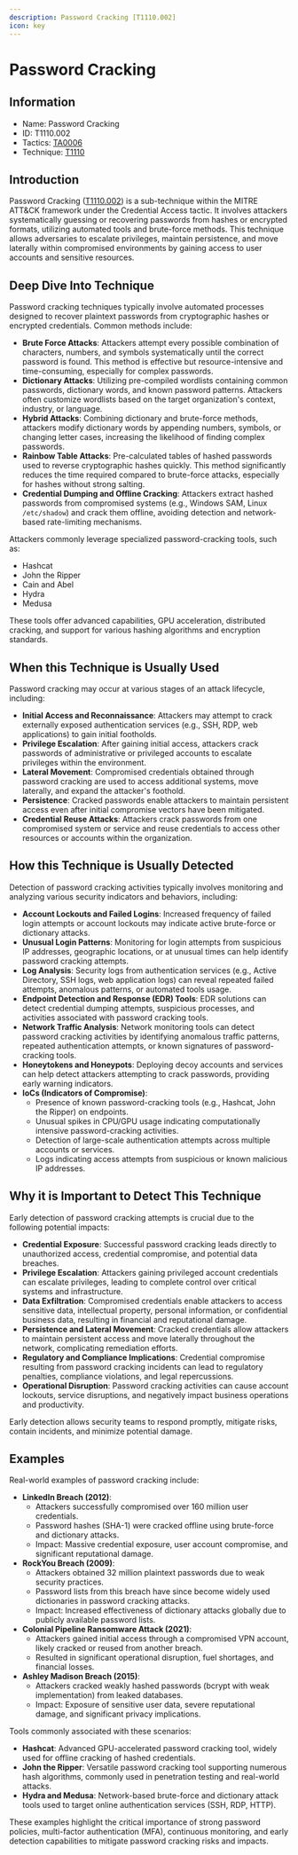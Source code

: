 ```yaml
---
description: Password Cracking [T1110.002]
icon: key
---
```


# Password Cracking

## Information

* Name: Password Cracking
* ID: T1110.002
* Tactics: [TA0006](../)
* Technique: [T1110](./)

## Introduction

Password Cracking ([T1110.002](https://attack.mitre.org/techniques/T1110/002/)) is a sub-technique within the MITRE ATT\&CK framework under the Credential Access tactic. It involves attackers systematically guessing or recovering passwords from hashes or encrypted formats, utilizing automated tools and brute-force methods. This technique allows adversaries to escalate privileges, maintain persistence, and move laterally within compromised environments by gaining access to user accounts and sensitive resources.

## Deep Dive Into Technique

Password cracking techniques typically involve automated processes designed to recover plaintext passwords from cryptographic hashes or encrypted credentials. Common methods include:

* **Brute Force Attacks**: Attackers attempt every possible combination of characters, numbers, and symbols systematically until the correct password is found. This method is effective but resource-intensive and time-consuming, especially for complex passwords.
* **Dictionary Attacks**: Utilizing pre-compiled wordlists containing common passwords, dictionary words, and known password patterns. Attackers often customize wordlists based on the target organization's context, industry, or language.
* **Hybrid Attacks**: Combining dictionary and brute-force methods, attackers modify dictionary words by appending numbers, symbols, or changing letter cases, increasing the likelihood of finding complex passwords.
* **Rainbow Table Attacks**: Pre-calculated tables of hashed passwords used to reverse cryptographic hashes quickly. This method significantly reduces the time required compared to brute-force attacks, especially for hashes without strong salting.
* **Credential Dumping and Offline Cracking**: Attackers extract hashed passwords from compromised systems (e.g., Windows SAM, Linux `/etc/shadow`) and crack them offline, avoiding detection and network-based rate-limiting mechanisms.

Attackers commonly leverage specialized password-cracking tools, such as:

* Hashcat
* John the Ripper
* Cain and Abel
* Hydra
* Medusa

These tools offer advanced capabilities, GPU acceleration, distributed cracking, and support for various hashing algorithms and encryption standards.

## When this Technique is Usually Used

Password cracking may occur at various stages of an attack lifecycle, including:

* **Initial Access and Reconnaissance**: Attackers may attempt to crack externally exposed authentication services (e.g., SSH, RDP, web applications) to gain initial footholds.
* **Privilege Escalation**: After gaining initial access, attackers crack passwords of administrative or privileged accounts to escalate privileges within the environment.
* **Lateral Movement**: Compromised credentials obtained through password cracking are used to access additional systems, move laterally, and expand the attacker's foothold.
* **Persistence**: Cracked passwords enable attackers to maintain persistent access even after initial compromise vectors have been mitigated.
* **Credential Reuse Attacks**: Attackers crack passwords from one compromised system or service and reuse credentials to access other resources or accounts within the organization.

## How this Technique is Usually Detected

Detection of password cracking activities typically involves monitoring and analyzing various security indicators and behaviors, including:

* **Account Lockouts and Failed Logins**: Increased frequency of failed login attempts or account lockouts may indicate active brute-force or dictionary attacks.
* **Unusual Login Patterns**: Monitoring for login attempts from suspicious IP addresses, geographic locations, or at unusual times can help identify password cracking attempts.
* **Log Analysis**: Security logs from authentication services (e.g., Active Directory, SSH logs, web application logs) can reveal repeated failed attempts, anomalous patterns, or automated tools usage.
* **Endpoint Detection and Response (EDR) Tools**: EDR solutions can detect credential dumping attempts, suspicious processes, and activities associated with password cracking tools.
* **Network Traffic Analysis**: Network monitoring tools can detect password cracking activities by identifying anomalous traffic patterns, repeated authentication attempts, or known signatures of password-cracking tools.
* **Honeytokens and Honeypots**: Deploying decoy accounts and services can help detect attackers attempting to crack passwords, providing early warning indicators.
* **IoCs (Indicators of Compromise)**:
  * Presence of known password-cracking tools (e.g., Hashcat, John the Ripper) on endpoints.
  * Unusual spikes in CPU/GPU usage indicating computationally intensive password-cracking activities.
  * Detection of large-scale authentication attempts across multiple accounts or services.
  * Logs indicating access attempts from suspicious or known malicious IP addresses.

## Why it is Important to Detect This Technique

Early detection of password cracking attempts is crucial due to the following potential impacts:

* **Credential Exposure**: Successful password cracking leads directly to unauthorized access, credential compromise, and potential data breaches.
* **Privilege Escalation**: Attackers gaining privileged account credentials can escalate privileges, leading to complete control over critical systems and infrastructure.
* **Data Exfiltration**: Compromised credentials enable attackers to access sensitive data, intellectual property, personal information, or confidential business data, resulting in financial and reputational damage.
* **Persistence and Lateral Movement**: Cracked credentials allow attackers to maintain persistent access and move laterally throughout the network, complicating remediation efforts.
* **Regulatory and Compliance Implications**: Credential compromise resulting from password cracking incidents can lead to regulatory penalties, compliance violations, and legal repercussions.
* **Operational Disruption**: Password cracking activities can cause account lockouts, service disruptions, and negatively impact business operations and productivity.

Early detection allows security teams to respond promptly, mitigate risks, contain incidents, and minimize potential damage.

## Examples

Real-world examples of password cracking include:

* **LinkedIn Breach (2012)**:
  * Attackers successfully compromised over 160 million user credentials.
  * Password hashes (SHA-1) were cracked offline using brute-force and dictionary attacks.
  * Impact: Massive credential exposure, user account compromise, and significant reputational damage.
* **RockYou Breach (2009)**:
  * Attackers obtained 32 million plaintext passwords due to weak security practices.
  * Password lists from this breach have since become widely used dictionaries in password cracking attacks.
  * Impact: Increased effectiveness of dictionary attacks globally due to publicly available password lists.
* **Colonial Pipeline Ransomware Attack (2021)**:
  * Attackers gained initial access through a compromised VPN account, likely cracked or reused from another breach.
  * Resulted in significant operational disruption, fuel shortages, and financial losses.
* **Ashley Madison Breach (2015)**:
  * Attackers cracked weakly hashed passwords (bcrypt with weak implementation) from leaked databases.
  * Impact: Exposure of sensitive user data, severe reputational damage, and significant privacy implications.

Tools commonly associated with these scenarios:

* **Hashcat**: Advanced GPU-accelerated password cracking tool, widely used for offline cracking of hashed credentials.
* **John the Ripper**: Versatile password cracking tool supporting numerous hash algorithms, commonly used in penetration testing and real-world attacks.
* **Hydra and Medusa**: Network-based brute-force and dictionary attack tools used to target online authentication services (SSH, RDP, HTTP).

These examples highlight the critical importance of strong password policies, multi-factor authentication (MFA), continuous monitoring, and early detection capabilities to mitigate password cracking risks and impacts.

